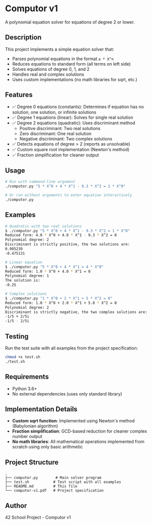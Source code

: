 # Computor v1

A polynomial equation solver for equations of degree 2 or lower.

## Description

This project implements a simple equation solver that:

- Parses polynomial equations in the format `a * X^n`
- Reduces equations to standard form (all terms on left side)
- Solves equations of degree 0, 1, and 2
- Handles real and complex solutions
- Uses custom implementations (no math libraries for sqrt, etc.)

## Features

- ✅ Degree 0 equations (constants): Determines if equation has no solution, one solution, or infinite solutions
- ✅ Degree 1 equations (linear): Solves for single real solution
- ✅ Degree 2 equations (quadratic): Uses discriminant method
  - Positive discriminant: Two real solutions
  - Zero discriminant: One real solution
  - Negative discriminant: Two complex solutions
- ✅ Detects equations of degree > 2 (reports as unsolvable)
- ✅ Custom square root implementation (Newton's method)
- ✅ Fraction simplification for cleaner output

## Usage

```bash
# Run with command-line argument
./computor.py "5 * X^0 + 4 * X^1 - 9.3 * X^2 = 1 * X^0"

# Or run without arguments to enter equation interactively
./computor.py
```

## Examples

```bash
# Quadratic with two real solutions
$ ./computor.py "5 * X^0 + 4 * X^1 - 9.3 * X^2 = 1 * X^0"
Reduced form: 4.0 * X^0 + 4.0 * X^1 - 9.3 * X^2 = 0
Polynomial degree: 2
Discriminant is strictly positive, the two solutions are:
0.905239
-0.475131

# Linear equation
$ ./computor.py "5 * X^0 + 4 * X^1 = 4 * X^0"
Reduced form: 1.0 * X^0 + 4.0 * X^1 = 0
Polynomial degree: 1
The solution is:
-0.25

# Complex solutions
$ ./computor.py "1 * X^0 + 2 * X^1 + 5 * X^2 = 0"
Reduced form: 1.0 * X^0 + 2.0 * X^1 + 5.0 * X^2 = 0
Polynomial degree: 2
Discriminant is strictly negative, the two complex solutions are:
-1/5 + 2/5i
-1/5 - 2/5i
```

## Testing

Run the test suite with all examples from the project specification:

```bash
chmod +x test.sh
./test.sh
```

## Requirements

- Python 3.6+
- No external dependencies (uses only standard library)

## Implementation Details

- **Custom sqrt function**: Implemented using Newton's method (Babylonian algorithm)
- **Fraction simplification**: GCD-based reduction for cleaner complex number output
- **No math libraries**: All mathematical operations implemented from scratch using only basic arithmetic

## Project Structure

```text
.
├── computor.py        # Main solver program
├── test.sh           # Test script with all examples
├── README.md         # This file
└── computor-v1.pdf   # Project specification
```

## Author

42 School Project - Computor v1

